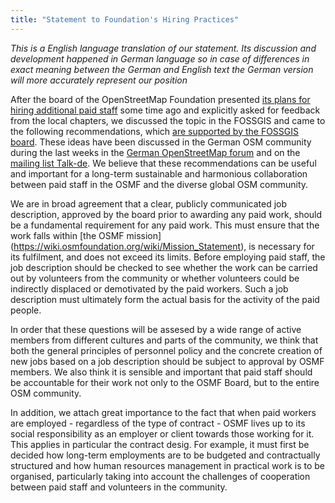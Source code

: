```yaml
---
title: "Statement to Foundation's Hiring Practices"
---
```


*This is a English language translation of our statement.  Its discussion and development happened in German language so in case of differences in exact meaning between the German and English text the German version will more accurately represent our position*

After the board of the OpenStreetMap Foundation presented [its plans for hiring additional paid staff](https://lists.openstreetmap.org/pipermail/osmf-talk/2020-May/006816.html) some time ago and explicitly asked for feedback from the local chapters, we discussed the topic in the FOSSGIS and came to the following recommendations, which [are supported by the FOSSGIS board](https://www.fossgis.de/verein/vorstand/2020-06-02-protokoll-vorstandssitzung/). These ideas have been discussed in the German OSM community during the last weeks in the [German OpenStreetMap forum](https://forum.openstreetmap.org/viewtopic.php?id=69517) and on the [mailing list Talk-de](https://lists.openstreetmap.org/pipermail/talk-de/2020-May/116814.html). We believe that these recommendations can be useful and important for a long-term sustainable and harmonious collaboration between paid staff in the OSMF and the diverse global OSM community.

We are in broad agreement that a clear, publicly communicated job description, approved by the board prior to awarding any paid work, should be a fundamental requirement for any paid work.  This must ensure that the work falls within [the OSMF mission] (https://wiki.osmfoundation.org/wiki/Mission_Statement), is necessary for its fulfilment, and does not exceed its limits. Before employing paid staff, the job description should be checked to see whether the work can be carried out by volunteers from the community or whether volunteers could be indirectly displaced or demotivated by the paid workers. Such a job description must ultimately form the actual basis for the activity of the paid people.

In order that these questions will be assesed by a wide range of active members from different cultures and parts of the community, we think that both the general principles of personnel policy and the concrete creation of new jobs based on a job description should be subject to approval by OSMF members. We also think it is sensible and important that paid staff should be accountable for their work not only to the OSMF Board, but to the entire OSM community.

In addition, we attach great importance to the fact that when paid workers are employed - regardless of the type of contract - OSMF lives up to its social responsibility as an employer or client towards those working for it. This applies in particular the contract desig. For example, it must first be decided how long-term employments are to be budgeted and contractually structured and how human resources management in practical work is to be organised, particularly taking into account the challenges of cooperation between paid staff and volunteers in the community.